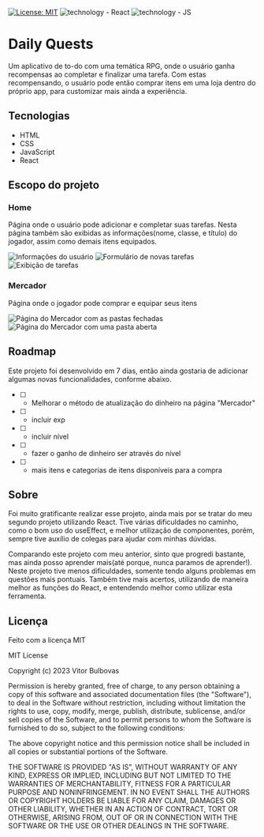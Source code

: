 [![License: MIT](https://img.shields.io/badge/License-MIT-yellow.svg)](https://opensource.org/licenses/MIT) ![technology - React](https://img.shields.io/badge/React-orange) ![technology - JS](https://img.shields.io/badge/JavaScript-yellow)

# Daily Quests

Um aplicativo de to-do com uma temática RPG, onde o usuário ganha recompensas ao completar e finalizar uma tarefa. Com estas recompensando, o usuário pode então comprar itens em uma loja dentro do próprio app, para customizar mais ainda a experiência.

## Tecnologias

- HTML
- CSS
- JavaScript
- React

## Escopo do projeto

### Home

Página onde o usuário pode adicionar e completar suas tarefas. Nesta página também são exibidas as informações(nome, classe, e título) do jogador, assim como demais itens equipados.

![Informações do usuário](https://cdn.discordapp.com/attachments/621499803884584998/1083148879849082962/image.png)
![Formulário de novas tarefas](https://cdn.discordapp.com/attachments/621499803884584998/1083148989882450020/image.png)
![Exibição de tarefas](https://cdn.discordapp.com/attachments/621499803884584998/1083149100909863054/image.png)

### Mercador

Página onde o jogador pode comprar e equipar seus itens

![Página do Mercador com as pastas fechadas](https://cdn.discordapp.com/attachments/621499803884584998/1083149267998355456/image.png)
![Página do Mercador com uma pasta aberta](https://cdn.discordapp.com/attachments/621499803884584998/1083149379646541904/image.png)

## Roadmap

Este projeto foi desenvolvido em 7 dias, então ainda gostaria de adicionar algumas novas funcionalidades, conforme abaixo.

- [ ] - Melhorar o método de atualização do dinheiro na página "Mercador"
- [ ] - incluir exp
- [ ] - incluir nível
- [ ] - fazer o ganho de dinheiro ser através do nível
- [ ] - mais itens e categorias de itens disponíveis para a compra

## Sobre

Foi muito gratificante realizar esse projeto, ainda mais por se tratar do meu segundo projeto utilizando React. Tive várias dificuldades no caminho, como o bom uso do useEffect, e melhor utilização de componentes, porém, sempre tive auxílio de colegas para ajudar com minhas dúvidas.

Comparando este projeto com meu anterior, sinto que progredi bastante, mas ainda posso aprender mais(até porque, nunca paramos de aprender!). Neste projeto tive menos dificuldades, somente tendo alguns problemas em questões mais pontuais. Também tive mais acertos, utilizando de maneira melhor as funções do React, e entendendo melhor como utilizar esta ferramenta.

## Licença

Feito com a licença MIT

MIT License

Copyright (c) 2023 Vitor Bulbovas

Permission is hereby granted, free of charge, to any person obtaining a copy
of this software and associated documentation files (the "Software"), to deal
in the Software without restriction, including without limitation the rights
to use, copy, modify, merge, publish, distribute, sublicense, and/or sell
copies of the Software, and to permit persons to whom the Software is
furnished to do so, subject to the following conditions:

The above copyright notice and this permission notice shall be included in all
copies or substantial portions of the Software.

THE SOFTWARE IS PROVIDED "AS IS", WITHOUT WARRANTY OF ANY KIND, EXPRESS OR
IMPLIED, INCLUDING BUT NOT LIMITED TO THE WARRANTIES OF MERCHANTABILITY,
FITNESS FOR A PARTICULAR PURPOSE AND NONINFRINGEMENT. IN NO EVENT SHALL THE
AUTHORS OR COPYRIGHT HOLDERS BE LIABLE FOR ANY CLAIM, DAMAGES OR OTHER
LIABILITY, WHETHER IN AN ACTION OF CONTRACT, TORT OR OTHERWISE, ARISING FROM,
OUT OF OR IN CONNECTION WITH THE SOFTWARE OR THE USE OR OTHER DEALINGS IN THE
SOFTWARE.
